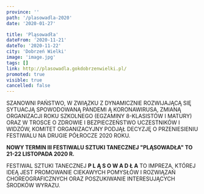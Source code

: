 ```yaml
---
province: ''
path: '/plasowadla-2020'
date: '2020-01-27'

title: 'Pląsowadła'
dateFrom: '2020-11-21'
dateTo: '2020-11-22'
city: 'Dobrzeń Wielki'
image: 'image.jpg'
tags: []
link: http://plasowadla.gokdobrzenwielki.pl/
promoted: true
visible: true
cancelled: false
---
```

SZANOWNI PAŃSTWO, W ZWIĄZKU Z DYNAMICZNIE ROZWIJAJĄCĄ SIĘ SYTUACJĄ SPOWODOWANĄ PANDEMI
Ą KORONAWIRUSA, ZMIANĄ ORGANIZACJI ROKU SZKOLNEGO (EGZAMINY 8-KLASISTÓW I MATURY) ORAZ W TROSCE O ZDROWIE I BEZPIECZEŃSTWO UCZESTNIKÓW I WIDZÓW, KOMITET ORGANIZACYJNY PODJĄŁ DECYZJĘ O PRZENIESIENIU FESTIWALU NA DRUGIE PÓŁROCZE 2020 ROKU.

**NOWY TERMIN III FESTIWALU SZTUKI TANECZNEJ "PLĄSOWADŁA" TO 21-22 LISTOPADA 2020 R.**

FESTIWAL SZTUKI TANECZNEJ  **P L Ą S O W A D Ł A**
TO IMPREZA, KTÓREJ IDEĄ JEST PROMOWANIE
CIEKAWYCH POMYSŁÓW I ROZWIĄZAŃ CHOREOGRAFICZNYCH ORAZ
POSZUKIWANIE INTERESUJĄCYCH ŚRODKÓW WYRAZU.
